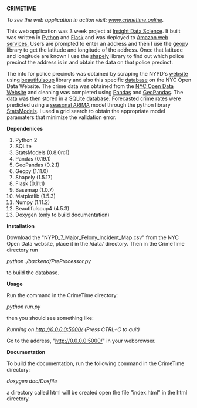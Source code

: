 **CRIMETIME**



*To see the web application in action visit: www.crimetime.online.*

This web application was 3 week project at <a href="http://insightdatascience.com/">Insight Data Science</a>. 
It built was written in <a href="https://www.python.org/"> Python</a> and <a href="http://flask.pocoo.org/"> Flask</a>
and was deployed to <a href="https://aws.amazon.com/"> Amazon web services.</a>  Users are prompted to enter an address and then
I use the <a href="https://pypi.python.org/pypi/geopy">geopy</a> library to get
the latitude and longitude of the address.  Once that latitude and longitude are known I 
use the <a href="https://pypi.python.org/pypi/Shapely">shapely</a> library to find out which police 
precinct the address is in and obtain the data on that police precinct.

The info for police precincts was obtained by scraping the NYPD's <a href="http://www.nyc.gov/html/nypd/html/home/precincts.shtml"> 
website </a> using <a href="https://pypi.python.org/pypi/beautifulsoup4"> beautifulsoup</a> library and also this specific 
<a href="https://nycopendata.socrata.com/Public-Safety/Police-Precincts/78dh-3ptz/data">database</a> 
on the NYC Open Data Website. The crime data was obtained from the 
<a href="https://nycopendata.socrata.com/">NYC Open Data Website</a> and cleaning was 
completed using <a href="http://pandas.pydata.org/">Pandas</a> and <a href="http://geopandas.org/">GeoPandas</a>. 
The data was then stored in a <a href="https://sqlite.org/">SQLite</a> database. Forecasted crime rates were predicted 
using a <a href="http://www.statsmodels.org/dev/generated/statsmodels.tsa.statespace.sarimax.SARIMAX.html">seasonal ARIMA</a> 
model through the python library <a href="http://statsmodels.sourceforge.net/"> StatsModels</a>. 
I used a grid search to obtain the appropriate model paramaters that minimize the validation error.

**Dependenices**

1. Python 2
2. SQLite
3. StatsModels (0.8.0rc1)
4. Pandas (0.19.1)
5. GeoPandas (0.2.1)
6. Geopy (1.11.0)
7. Shapely (1.5.17)
8. Flask (0.11.1)
9. Basemap (1.0.7)
10. Matplotlib (1.5.3)
12. Numpy (1.11.2)
13. Beautifulsoup4 (4.5.3)
14. Doxygen (only to build documentation)


**Installation**

Download the "NYPD_7_Major_Felony_Incident_Map.csv" from the NYC Open Data website, 
place it in the /data/ directory. Then in the CrimeTime directory run 

*python ./backend/PreProcessor.py*

to build the database.

**Usage**

Run the command in the CrimeTime directory:

*python run.py*

then you should see something like:

*Running on http://0.0.0.0:5000/ (Press CTRL+C to quit)*

Go to the address, "http://0.0.0.0:5000/" in your webbrowser.

**Documentation**

To build the documentation, run the following command in the CrimeTime directory:

*doxygen doc/Doxfile*

a directory called html will be created open the file "index.html" in the html directory.




